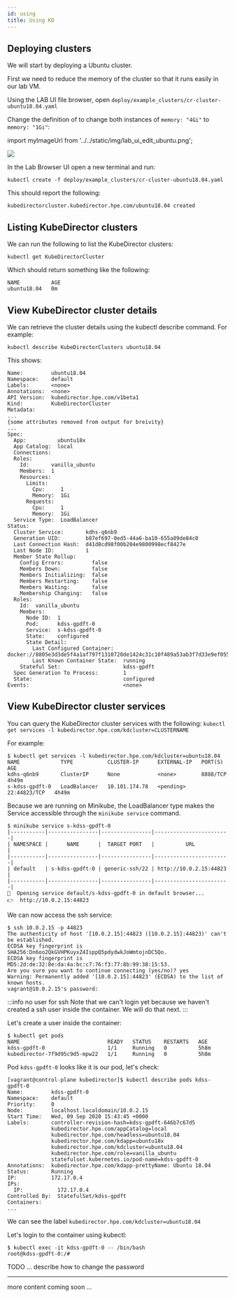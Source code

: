 ```yaml
---
id: using 
title: Using KD
---
```


## Deploying clusters

We will start by deploying a Ubuntu cluster.  

First we need to reduce the memory of the cluster so that it runs easily in our lab VM.

Using the LAB UI file browser, open `deploy/example_clusters/cr-cluster-ubuntu18.04.yaml`

Change the definition of to change both instances of `memory: "4Gi"` to `memory: "1Gi"`:

import myImageUrl from '../../static/img/lab_ui_edit_ubuntu.png';

<img src={myImageUrl}/>


In the Lab Browser UI open a new terminal and run: 

```
kubectl create -f deploy/example_clusters/cr-cluster-ubuntu18.04.yaml
```

This should report the following:

```
kubedirectorcluster.kubedirector.hpe.com/ubuntu18.04 created
```

## Listing KubeDirector clusters

We can run the following to list the KubeDirector clusters:

```
kubectl get KubeDirectorCluster
```

Which should return something like the following:

```
NAME          AGE
ubuntu18.04   0m
```

## View KubeDirector cluster details

We can retrieve the cluster details using the kubectl describe command.
For example:

```
kubectl describe KubeDirectorClusters ubuntu18.04
```

This shows:

```
Name:         ubuntu18.04
Namespace:    default
Labels:       <none>
Annotations:  <none>
API Version:  kubedirector.hpe.com/v1beta1
Kind:         KubeDirectorCluster
Metadata:
... 
{some attributes removed from output for breivity}
...
Spec:
  App:          ubuntu18x
  App Catalog:  local
  Connections:
  Roles:
    Id:       vanilla_ubuntu
    Members:  1
    Resources:
      Limits:
        Cpu:     1
        Memory:  1Gi
      Requests:
        Cpu:     1
        Memory:  1Gi
  Service Type:  LoadBalancer
Status:
  Cluster Service:       kdhs-q6nb9
  Generation UID:        b87ef697-0ed5-44a6-ba10-655a89de84c0
  Last Connection Hash:  d41d8cd98f00b204e9800998ecf8427e
  Last Node ID:          1
  Member State Rollup:
    Config Errors:         false
    Members Down:          false
    Members Initializing:  false
    Members Restarting:    false
    Members Waiting:       false
    Membership Changing:   false
  Roles:
    Id:  vanilla_ubuntu
    Members:
      Node ID:  1
      Pod:      kdss-gpdft-0
      Service:  s-kdss-gpdft-0
      State:    configured
      State Detail:
        Last Configured Container:   docker://8805e3d3de5f4a1af797f1310720de1424c31c10f489a53ab3f7d33e9ef05589
        Last Known Container State:  running
    Stateful Set:                    kdss-gpdft
  Spec Generation To Process:        1
  State:                             configured
Events:                              <none>
```

## View KubeDirector cluster services

You can query the KubeDirector cluster services with the following:  `kubectl get services -l kubedirector.hpe.com/kdcluster=CLUSTERNAME`

For example:

```
$ kubectl get services -l kubedirector.hpe.com/kdcluster=ubuntu18.04
NAME             TYPE           CLUSTER-IP      EXTERNAL-IP   PORT(S)        AGE
kdhs-q6nb9       ClusterIP      None            <none>        8888/TCP       4h49m
s-kdss-gpdft-0   LoadBalancer   10.101.174.78   <pending>     22:44823/TCP   4h49m
```

Because we are running on Minikube, the LoadBalancer type makes the Service accessible through the `minikube service` command.

```
$ minikube service s-kdss-gpdft-0
|-----------|----------------|----------------|------------------------|
| NAMESPACE |      NAME      |  TARGET PORT   |          URL           |
|-----------|----------------|----------------|------------------------|
| default   | s-kdss-gpdft-0 | generic-ssh/22 | http://10.0.2.15:44823 |
|-----------|----------------|----------------|------------------------|
🎉  Opening service default/s-kdss-gpdft-0 in default browser...
👉  http://10.0.2.15:44823
```

We can now access the ssh service:

```
$ ssh 10.0.2.15 -p 44823
The authenticity of host '[10.0.2.15]:44823 ([10.0.2.15]:44823)' can't be established.
ECDSA key fingerprint is SHA256:Dn6oo2QkGVHPKuyxZ4IsppQ5pdydwkJoWmtojnDC5Qo.
ECDSA key fingerprint is MD5:2d:de:32:8e:da:4a:bc:c7:76:f3:77:8b:99:38:15:53.
Are you sure you want to continue connecting (yes/no)? yes
Warning: Permanently added '[10.0.2.15]:44823' (ECDSA) to the list of known hosts.
vagrant@10.0.2.15's password:
```

:::info no user for ssh
Note that we can't login yet because we haven't created a ssh user inside the container.
We will do that next.
:::

Let's create a user inside the container:

```
$ kubectl get pods
NAME                            READY   STATUS    RESTARTS   AGE
kdss-gpdft-0                    1/1     Running   0          5h8m
kubedirector-7f9d95c9d5-mpw22   1/1     Running   0          5h8m
```

Pod `kdss-gpdft-0` looks like it is our pod, let's check:

```
[vagrant@control-plane kubedirector]$ kubectl describe pods kdss-gpdft-0 
Name:         kdss-gpdft-0
Namespace:    default
Priority:     0
Node:         localhost.localdomain/10.0.2.15
Start Time:   Wed, 09 Sep 2020 15:43:45 +0000
Labels:       controller-revision-hash=kdss-gpdft-646b7c67d5
              kubedirector.hpe.com/appCatalog=local
              kubedirector.hpe.com/headless=ubuntu18.04
              kubedirector.hpe.com/kdapp=ubuntu18x
              kubedirector.hpe.com/kdcluster=ubuntu18.04
              kubedirector.hpe.com/role=vanilla_ubuntu
              statefulset.kubernetes.io/pod-name=kdss-gpdft-0
Annotations:  kubedirector.hpe.com/kdapp-prettyName: Ubuntu 18.04
Status:       Running
IP:           172.17.0.4
IPs:
  IP:           172.17.0.4
Controlled By:  StatefulSet/kdss-gpdft
Containers:
...
```

We can see the label `kubedirector.hpe.com/kdcluster=ubuntu18.04`

Let's login to the container using kubectl:

```
$ kubectl exec -it kdss-gpdft-0 -- /bin/bash
root@kdss-gpdft-0:/# 
```

TODO ... describe how to change the password

---

more content coming soon ...